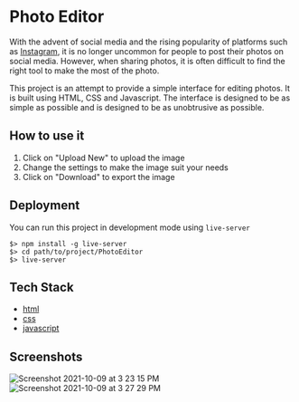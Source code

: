 # Photo Editor

With the advent of social media and the rising popularity of platforms such as [Instagram](https://www.instagram.com/), it is no longer uncommon for people to post their photos on social media. However, when sharing photos, it is often difficult to find the right tool to make the most of the photo.

This project is an attempt to provide a simple interface for editing photos. It is built using HTML, CSS and Javascript. The interface is designed to be as simple as possible and is designed to be as unobtrusive as possible.

## How to use it

1. Click on "Upload New" to upload the image
2. Change the settings to make the image suit your needs
3. Click on "Download" to export the image

## Deployment

You can run this project in development mode using `live-server`

```
$> npm install -g live-server
$> cd path/to/project/PhotoEditor
$> live-server
```

## Tech Stack

- [html](https://developer.mozilla.org/en-US/docs/Web/HTML)
- [css](https://developer.mozilla.org/en-US/docs/Web/CSS)
- [javascript](https://developer.mozilla.org/en-US/docs/Web/JavaScript)

## Screenshots

![Screenshot 2021-10-09 at 3 23 15 PM](https://user-images.githubusercontent.com/38236482/136653551-e0418ea2-e5e0-454a-9d71-fb114dada95a.png)
![Screenshot 2021-10-09 at 3 27 29 PM](https://user-images.githubusercontent.com/38236482/136653569-819a0ec2-3390-40d8-838c-7d57b2397556.png)
